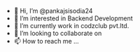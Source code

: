 - 👋 Hi, I’m @pankajsisodia24
- 👀 I’m interested in Backend Development
- 🌱 I’m currently work in codzclub pvt.ltd.
- 💞️ I’m looking to collaborate on 
- 📫 How to reach me ...

<!---
pankajsisodia24/pankajsisodia24 is a ✨ special ✨ repository because its `README.md` (this file) appears on your GitHub profile.
You can click the Preview link to take a look at your changes.
--->
